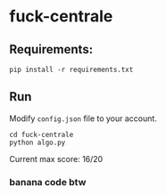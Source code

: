 # fuck-centrale
## Requirements:

```
pip install -r requirements.txt
```


## Run

Modify `config.json` file to your account.

```
cd fuck-centrale
python algo.py
```

Current max score: 16/20


### banana code btw
